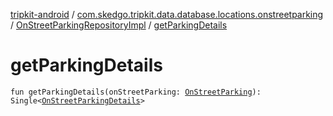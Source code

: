 [tripkit-android](../../index.md) / [com.skedgo.tripkit.data.database.locations.onstreetparking](../index.md) / [OnStreetParkingRepositoryImpl](index.md) / [getParkingDetails](./get-parking-details.md)

# getParkingDetails

`fun getParkingDetails(onStreetParking: `[`OnStreetParking`](../../skedgo.tripkit.parkingspots.models/-on-street-parking/index.md)`): Single<`[`OnStreetParkingDetails`](../../skedgo.tripgo.parkingspots.models/-on-street-parking-details/index.md)`>`